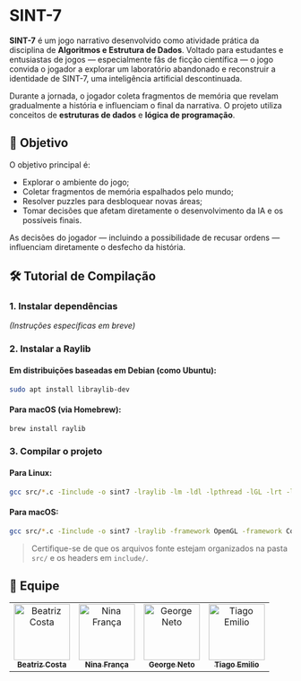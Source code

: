 # SINT-7

**SINT-7** é um jogo narrativo desenvolvido como atividade prática da disciplina de **Algoritmos e Estrutura de Dados**. Voltado para estudantes e entusiastas de jogos — especialmente fãs de ficção científica — o jogo convida o jogador a explorar um laboratório abandonado e reconstruir a identidade de SINT-7, uma inteligência artificial descontinuada.

Durante a jornada, o jogador coleta fragmentos de memória que revelam gradualmente a história e influenciam o final da narrativa. O projeto utiliza conceitos de **estruturas de dados** e **lógica de programação**.

## 🎯 Objetivo

O objetivo principal é:

* Explorar o ambiente do jogo;
* Coletar fragmentos de memória espalhados pelo mundo;
* Resolver puzzles para desbloquear novas áreas;
* Tomar decisões que afetam diretamente o desenvolvimento da IA e os possíveis finais.

As decisões do jogador — incluindo a possibilidade de recusar ordens — influenciam diretamente o desfecho da história.

## 🛠️ Tutorial de Compilação

### 1. Instalar dependências

*(Instruções específicas em breve)*

### 2. Instalar a Raylib

#### Em distribuições baseadas em Debian (como Ubuntu):

```bash
sudo apt install libraylib-dev
```

#### Para macOS (via Homebrew):

```bash
brew install raylib
```

### 3. Compilar o projeto

#### Para Linux:

```bash
gcc src/*.c -Iinclude -o sint7 -lraylib -lm -ldl -lpthread -lGL -lrt -lX11
```

#### Para macOS:

```bash
gcc src/*.c -Iinclude -o sint7 -lraylib -framework OpenGL -framework Cocoa -framework IOKit -framework CoreVideo
```

> Certifique-se de que os arquivos fonte estejam organizados na pasta `src/` e os headers em `include/`.


## 👥 Equipe

<table>
  <tr>
    <td align="center">
      <a href="https://github.com/biacosta7">
        <img src="https://github.com/biacosta7.png" width="100px;" alt="Beatriz Costa"/>
        <br /><sub><b>Beatriz Costa</b></sub>
      </a>
    </td>
    <td align="center">
      <a href="https://github.com/ninahffbs">
        <img src="https://github.com/ninahffbs.png" width="100px;" alt="Nina França"/>
        <br /><sub><b>Nina França</b></sub>
      </a>
    </td>
    <td align="center">
      <a href="https://github.com/georgenetoo">
        <img src="https://github.com/georgenetoo.png" width="100px;" alt="George Neto"/>
        <br /><sub><b>George Neto</b></sub>
      </a>
    </td>
    <td align="center">
      <a href="https://github.com/tiagooEM">
        <img src="https://github.com/tiagooEM.png" width="100px;" alt="Tiago Emilio"/>
        <br /><sub><b>Tiago Emilio</b></sub>
      </a>
    </td>
  </tr>
</table>

